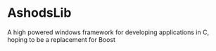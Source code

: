 # AshodsLib
A high powered windows framework for developing applications in C,
hoping to be a replacement for Boost
